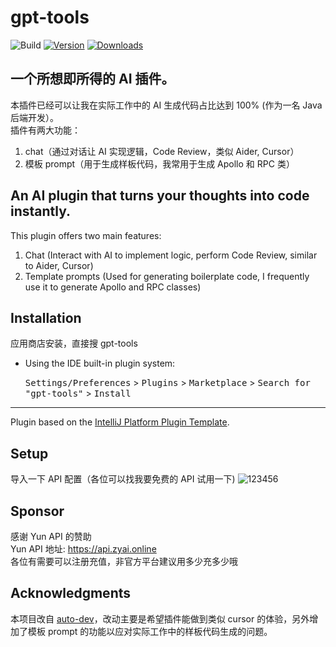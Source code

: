 # gpt-tools

![Build](https://github.com/zjh7890/gpt-tools/workflows/Build/badge.svg)
[![Version](https://img.shields.io/jetbrains/plugin/v/24670.svg)](https://plugins.jetbrains.com/plugin/24670)
[![Downloads](https://img.shields.io/jetbrains/plugin/d/24670.svg)](https://plugins.jetbrains.com/plugin/24670)

<!-- Plugin description -->
## 一个所想即所得的 AI 插件。
本插件已经可以让我在实际工作中的 AI 生成代码占比达到 100% (作为一名 Java 后端开发）。<br>
插件有两大功能：
1. chat（通过对话让 AI 实现逻辑，Code Review，类似 Aider, Cursor）
2. 模板 prompt（用于生成样板代码，我常用于生成 Apollo 和 RPC 类）


## An AI plugin that turns your thoughts into code instantly.
This plugin offers two main features:
1. Chat (Interact with AI to implement logic, perform Code Review, similar to Aider, Cursor)
2. Template prompts (Used for generating boilerplate code, I frequently use it to generate Apollo and RPC classes)
<!-- Plugin description end -->

## Installation

应用商店安装，直接搜 gpt-tools

- Using the IDE built-in plugin system:
  
  <kbd>Settings/Preferences</kbd> > <kbd>Plugins</kbd> > <kbd>Marketplace</kbd> > <kbd>Search for "gpt-tools"</kbd> >
  <kbd>Install</kbd>

---
Plugin based on the [IntelliJ Platform Plugin Template][template].

[template]: https://github.com/JetBrains/intellij-platform-plugin-template
[docs:plugin-description]: https://plugins.jetbrains.com/docs/intellij/plugin-user-experience.html#plugin-description-and-presentation

## Setup
导入一下 API 配置（各位可以找我要免费的 API 试用一下)
![123456](https://github.com/user-attachments/assets/f8dd6e89-2508-4e41-b04e-aabfcb8960c0)

## Sponsor
感谢 Yun API 的赞助 <br/>
Yun API 地址: https://api.zyai.online <br/>
各位有需要可以注册充值，非官方平台建议用多少充多少哦

## Acknowledgments
本项目改自 [auto-dev](https://github.com/unit-mesh/auto-dev)，改动主要是希望插件能做到类似 cursor 的体验，另外增加了模板 prompt 的功能以应对实际工作中的样板代码生成的问题。
